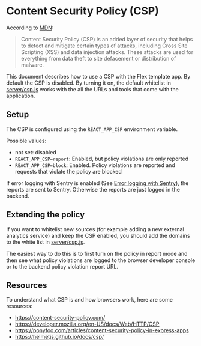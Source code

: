 # Content Security Policy (CSP)

According to [MDN](https://developer.mozilla.org/en-US/docs/Web/HTTP/CSP):

> Content Security Policy (CSP) is an added layer of security that helps to detect and mitigate
> certain types of attacks, including Cross Site Scripting (XSS) and data injection attacks. These
> attacks are used for everything from data theft to site defacement or distribution of malware.

This document describes how to use a CSP with the Flex template app. By default the CSP is disabled.
By turning it on, the default whitelist in [server/csp.js](../server/csp.js) works with the all the
URLs and tools that come with the application.

## Setup

The CSP is configured using the `REACT_APP_CSP` environment variable.

Possible values:

- not set: disabled
- `REACT_APP_CSP=report`: Enabled, but policy violations are only reported
- `REACT_APP_CSP=block`: Enabled. Policy violations are reported and requests that violate the
  policy are blocked

If error logging with Sentry is enabled (See [Error logging with Sentry](sentry.md)), the reports
are sent to Sentry. Otherwise the reports are just logged in the backend.

## Extending the policy

If you want to whitelist new sources (for example adding a new external analytics service) and keep
the CSP enabled, you should add the domains to the white list in [server/csp.js](../server/csp.js).

The easiest way to do this is to first turn on the policy in report mode and then see what policy
violations are logged to the browser developer console or to the backend policy violation report
URL.

## Resources

To understand what CSP is and how browsers work, here are some resources:

- https://content-security-policy.com/
- https://developer.mozilla.org/en-US/docs/Web/HTTP/CSP
- https://ponyfoo.com/articles/content-security-policy-in-express-apps
- https://helmetjs.github.io/docs/csp/
